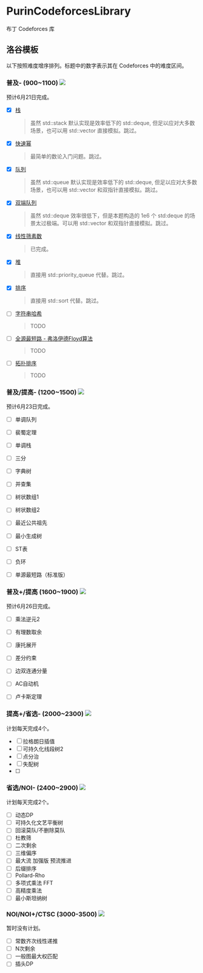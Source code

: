 # PurinCodeforcesLibrary

布丁 Codeforces 库

## 洛谷模板

以下按照难度增序排列。标题中的数字表示其在 Codeforces 中的难度区间。

### 普及- (900~1100) ![](https://img.shields.io/badge/%E6%99%AE%E5%8F%8A---orange)

预计6月21日完成。

- [x] [栈](https://www.luogu.com.cn/problem/B3614)
    > 虽然 std::stack 默认实现是效率低下的 std::deque, 但足以应对大多数场景，也可以用 std::vector 直接模拟。跳过。
- [x] [快速幂](https://www.luogu.com.cn/problem/P1226)
    > 最简单的数论入门问题。跳过。
- [x] [队列](https://www.luogu.com.cn/problem/B3616)
    > 虽然 std::queue 默认实现是效率低下的 std::deque, 但足以应对大多数场景，也可以用 std::vector 和双指针直接模拟。跳过。
- [x] [双端队列](https://www.luogu.com.cn/problem/B3656)
    > 虽然 std::deque 效率很低下，但是本题构造的 1e6 个 std:deque 的场景太过极端。可以用 std::vector 和双指针直接模拟。跳过。
- [x] [线性筛素数](https://www.luogu.com.cn/problem/P3383)
    > 已完成。
- [x] [堆](https://www.luogu.com.cn/problem/P3378)
    > 直接用 std::priority_queue 代替。跳过。
- [x] [排序](https://www.luogu.com.cn/problem/P1177)
    > 直接用 std::sort 代替。跳过。
- [ ] [字符串哈希]( https://www.luogu.com.cn/problem/P3370)
    > TODO
- [ ] [全源最短路 - 弗洛伊德Floyd算法](https://www.luogu.com.cn/problem/B3647)
    > TODO
- [ ] [拓扑排序](https://www.luogu.com.cn/problem/B3644)
    > TODO

### 普及/提高- (1200~1500) ![](https://img.shields.io/badge/%E6%99%AE%E5%8F%8A/%E6%8F%90%E9%AB%98---yellow)

预计6月23日完成。

- [ ] 单调队列

- [ ] 裴蜀定理
- [ ] 单调栈
- [ ] 三分
- [ ] 字典树
- [ ] 并查集
- [ ] 树状数组1
- [ ] 树状数组2
- [ ] 最近公共祖先
- [ ] 最小生成树
- [ ] ST表
- [ ] 负环
- [ ] 单源最短路（标准版）

### 普及+/提高 (1600~1900) ![](https://img.shields.io/badge/%E6%99%AE%E5%8F%8A+/%E6%8F%90%E9%AB%98-green)

预计6月26日完成。

- [ ] 乘法逆元2
- [ ] 有理数取余
- [ ] 康托展开
- [ ] 差分约束

- [ ] 边双连通分量
- [ ] AC自动机
- [ ] 卢卡斯定理

### 提高+/省选- (2000~2300) ![](https://img.shields.io/badge/%E6%8F%90%E9%AB%98+/%E7%9C%81%E9%80%89---blue)

计划每天完成4个。

- [ ] 拉格朗日插值
- [ ] 可持久化线段树2
- [ ] 点分治
- [ ] 失配树
- [ ] 


### 省选/NOI- (2400~2900) ![](https://img.shields.io/badge/%E7%9C%81%E9%80%89/NOI---purple)

计划每天完成2个。

- [ ] 动态DP
- [ ] 可持久化文艺平衡树
- [ ] 回滚莫队/不删除莫队
- [ ] 杜教筛
- [ ] 二次剩余
- [ ] 三维偏序
- [ ] 最大流 加强版 预流推进
- [ ] 后缀排序
- [ ] Pollard-Rho
- [ ] 多项式乘法 FFT
- [ ] 高精度乘法
- [ ] 最小斯坦纳树

### NOI/NOI+/CTSC (3000-3500) ![](https://img.shields.io/badge/NOI/NOI+/CTSC-black)

暂时没有计划。

- [ ] 常数齐次线性递推
- [ ] N次剩余
- [ ] 一般图最大权匹配
- [ ] 插头DP

